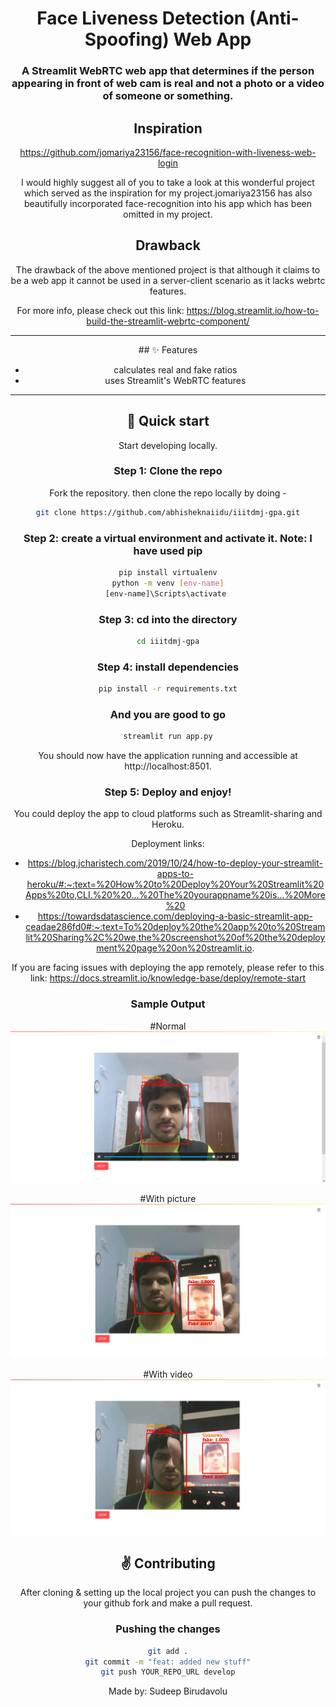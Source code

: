 <center>

# Face Liveness Detection (Anti-Spoofing) Web App


### A Streamlit WebRTC web app that determines if the person appearing in front of web cam is real and not a photo or a video of someone or something.

</center>

<center>
    <h2> Inspiration </h2>

https://github.com/jomariya23156/face-recognition-with-liveness-web-login

I would highly suggest all of you to take a look at this wonderful project which served as the inspiration for my project.jomariya23156 has also beautifully incorporated face-recognition into his app which has been omitted in my project.
</center>
<center>
	<h2> Drawback </h2>
	
The drawback of the above mentioned project is that although it claims to be a web app it cannot be used in a server-client scenario as it lacks webrtc features.

For more info, please check out this link:
https://blog.streamlit.io/how-to-build-the-streamlit-webrtc-component/

</center>
<hr>
<center>
## ✨ Features

- calculates real and fake ratios
- uses Streamlit's WebRTC features
<hr>

## :rocket: Quick start

Start developing locally.

### Step 1: Clone the repo

Fork the repository. then clone the repo locally by doing -

```sh
git clone https://github.com/abhisheknaiidu/iiitdmj-gpa.git
```

### Step 2: create a virtual environment and activate it. Note: I have used pip

```sh
pip install virtualenv
python -m venv [env-name]
[env-name]\Scripts\activate 
```

### Step 3: cd into the directory

```sh
cd iiitdmj-gpa
```

### Step 4: install dependencies

```sh
pip install -r requirements.txt
```
 
### And you are good to go
```sh
streamlit run app.py
```
You should now have the application running and accessible at http://localhost:8501.


### Step 5: Deploy and enjoy!

You could deploy the app to cloud platforms such as Streamlit-sharing and Heroku.

Deployment links:
- https://blog.jcharistech.com/2019/10/24/how-to-deploy-your-streamlit-apps-to-heroku/#:~:text=%20How%20to%20Deploy%20Your%20Streamlit%20Apps%20to,CLI.%20%20...%20The%20yourappname%20is...%20More%20
- https://towardsdatascience.com/deploying-a-basic-streamlit-app-ceadae286fd0#:~:text=To%20deploy%20the%20app%20to%20Streamlit%20Sharing%2C%20we,the%20screenshot%20of%20the%20deployment%20page%20on%20streamlit.io.

If you are facing issues with deploying the app remotely, please refer to this link:
https://docs.streamlit.io/knowledge-base/deploy/remote-start


### Sample Output
	
#Normal
![Alt Image text](/test_pics/normal.png?raw=true "Normal")

#With picture
![Alt Image text](/test_pics/with_pic.jpeg?raw=true "With picture")

#With video
![Alt Image text](/test_pics/with_video.jpeg?raw=true "With video")



## :v: Contributing

After cloning & setting up the local project you can push the changes to your github fork and make a pull request.


### Pushing the changes

```bash
git add .
git commit -m "feat: added new stuff"
git push YOUR_REPO_URL develop
```

Made by: Sudeep Birudavolu
</center>
